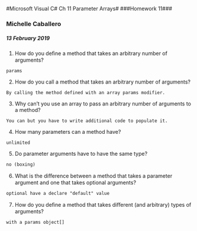 #Microsoft Visual C# Ch 11  Parameter Arrays#
###Homework 11###

### Michelle Caballero ###
##### 13 February 2019 #####

1. How do you deﬁne a method that takes an arbitrary number of arguments?

``params``

2. How do you call a method that takes an arbitrary number of arguments?

``By calling the method defined with an array params modifier.``

3. Why can’t you use an array to pass an arbitrary number of arguments to a
method?

``You can but you have to write additional code to populate it.``

4. How many parameters can a method have?

``unlimited``

5. Do parameter arguments have to have the same type?

``no (boxing)``

6. What is the diﬀerence between a method that takes a parameter argument and
one that takes optional arguments?

``optional have a declare "default" value``

7. How do you deﬁne a method that takes diﬀerent (and arbitrary) types of
arguments?

``with a params object[]``
